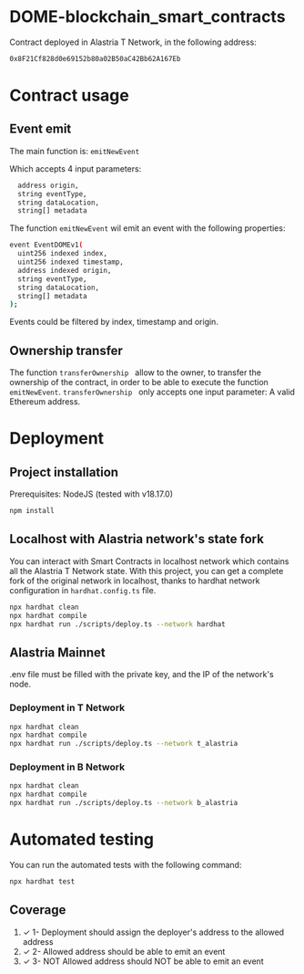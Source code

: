# DOME-blockchain_smart_contracts

Contract deployed in Alastria T Network, in the following address:

```sh
0x8F21Cf828d0e69152b80a02B50aC42Bb62A167Eb
```

# Contract usage
## Event emit

The main function is: ``` emitNewEvent ```

Which accepts 4 input parameters:

```sh
  address origin,           
  string eventType,            
  string dataLocation,
  string[] metadata   
```

The function ``` emitNewEvent ``` wil emit an event with the following properties:

```sh
event EventDOMEv1(
  uint256 indexed index,  
  uint256 indexed timestamp,  
  address indexed origin,           
  string eventType,            
  string dataLocation,
  string[] metadata    
);
```

Events could be filtered by index, timestamp and origin.

## Ownership transfer

The function ```transferOwnership ``` allow to the owner, to transfer the ownership of the contract, in order to be able to execute the function ``` emitNewEvent ```.
```transferOwnership ``` only accepts one input parameter: A valid Ethereum address.


# Deployment

## Project installation

Prerequisites: NodeJS (tested with v18.17.0)

```sh
npm install
```

## Localhost with Alastria network's state fork 

You can interact with Smart Contracts in localhost network which contains all the Alastria T Network state.
With this project, you can get a complete fork of the original network in localhost, thanks to hardhat network configuration in ```hardhat.config.ts``` file.

```sh
npx hardhat clean
npx hardhat compile
npx hardhat run ./scripts/deploy.ts --network hardhat
```

## Alastria Mainnet

.env file must be filled with the private key, and the IP of the network's node.


### Deployment in T Network
```sh
npx hardhat clean
npx hardhat compile
npx hardhat run ./scripts/deploy.ts --network t_alastria
```

### Deployment in B Network
```sh
npx hardhat clean
npx hardhat compile
npx hardhat run ./scripts/deploy.ts --network b_alastria
```


# Automated testing

You can run the automated tests with the following command:
```sh
npx hardhat test
```

## Coverage

 1. ✓ 1- Deployment should assign the deployer's address to the allowed address
 2. ✓ 2- Allowed address should be able to emit an event
 3. ✓ 3- NOT Allowed address should NOT be able to emit an event
   
